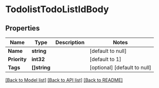 # TodolistTodoListIdBody

## Properties
Name | Type | Description | Notes
------------ | ------------- | ------------- | -------------
**Name** | **string** |  | [default to null]
**Priority** | **int32** |  | [default to 1]
**Tags** | **[]string** |  | [optional] [default to null]

[[Back to Model list]](../README.md#documentation-for-models) [[Back to API list]](../README.md#documentation-for-api-endpoints) [[Back to README]](../README.md)

